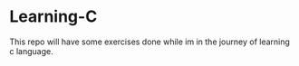# Learning-C
This repo will have some exercises done while im in the journey of learning c language.

